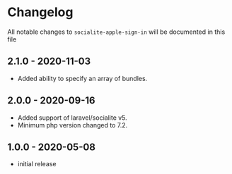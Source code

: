 # Changelog

All notable changes to `socialite-apple-sign-in` will be documented in this file

## 2.1.0 - 2020-11-03

- Added ability to specify an array of bundles.

## 2.0.0 - 2020-09-16

- Added support of laravel/socialite v5.
- Minimum php version changed to 7.2.

## 1.0.0 - 2020-05-08

- initial release
